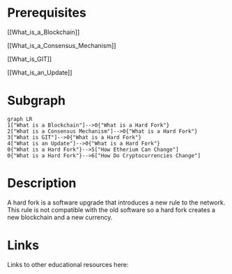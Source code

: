 # Prerequisites
[[What_is_a_Blockchain]]


[[What_is_a_Consensus_Mechanism]]


[[What_is_GIT]]


[[What_is_an_Update]]

# Subgraph

```mermaid
graph LR
1["What is a Blockchain"]-->0{"What is a Hard Fork"}
2["What is a Consensus Mechanism"]-->0{"What is a Hard Fork"}
3["What is GIT"]-->0{"What is a Hard Fork"}
4["What is an Update"]-->0{"What is a Hard Fork"}
0{"What is a Hard Fork"}-->5["How Etherium Can Change"]
0{"What is a Hard Fork"}-->6["How Do Cryptocurrencies Change"]
```



# Description
  
A hard fork is a software upgrade that introduces a new rule to the network. This rule is not compatible with the old software so a hard fork creates a new blockchain and a new currency.

# Links
Links to other educational resources here: